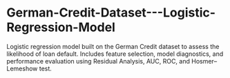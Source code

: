 # German-Credit-Dataset---Logistic-Regression-Model
 Logistic regression model built on the German Credit dataset to assess the likelihood of loan default. Includes feature selection, model diagnostics, and performance evaluation using Residual Analysis, AUC, ROC, and Hosmer–Lemeshow test.
